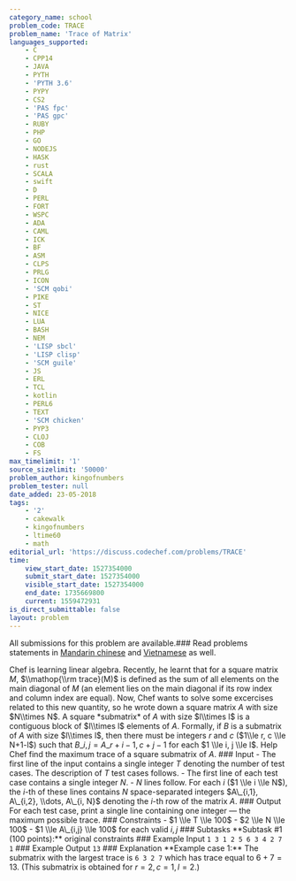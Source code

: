 ```yaml
---
category_name: school
problem_code: TRACE
problem_name: 'Trace of Matrix'
languages_supported:
    - C
    - CPP14
    - JAVA
    - PYTH
    - 'PYTH 3.6'
    - PYPY
    - CS2
    - 'PAS fpc'
    - 'PAS gpc'
    - RUBY
    - PHP
    - GO
    - NODEJS
    - HASK
    - rust
    - SCALA
    - swift
    - D
    - PERL
    - FORT
    - WSPC
    - ADA
    - CAML
    - ICK
    - BF
    - ASM
    - CLPS
    - PRLG
    - ICON
    - 'SCM qobi'
    - PIKE
    - ST
    - NICE
    - LUA
    - BASH
    - NEM
    - 'LISP sbcl'
    - 'LISP clisp'
    - 'SCM guile'
    - JS
    - ERL
    - TCL
    - kotlin
    - PERL6
    - TEXT
    - 'SCM chicken'
    - PYP3
    - CLOJ
    - COB
    - FS
max_timelimit: '1'
source_sizelimit: '50000'
problem_author: kingofnumbers
problem_tester: null
date_added: 23-05-2018
tags:
    - '2'
    - cakewalk
    - kingofnumbers
    - ltime60
    - math
editorial_url: 'https://discuss.codechef.com/problems/TRACE'
time:
    view_start_date: 1527354000
    submit_start_date: 1527354000
    visible_start_date: 1527354000
    end_date: 1735669800
    current: 1559472931
is_direct_submittable: false
layout: problem
---
```

All submissions for this problem are available.### Read problems statements in [Mandarin chinese](http://www.codechef.com/download/translated/LTIME60/mandarin/TRACE.pdf) and [Vietnamese](http://www.codechef.com/download/translated/LTIME60/vietnamese/TRACE.pdf) as well.

Chef is learning linear algebra. Recently, he learnt that for a square matrix $M$, $\\mathop{\\rm trace}(M)$ is defined as the sum of all elements on the main diagonal of $M$ (an element lies on the main diagonal if its row index and column index are equal). Now, Chef wants to solve some excercises related to this new quantity, so he wrote down a square matrix $A$ with size $N\\times N$. A square \*submatrix\* of $A$ with size $l\\times l$ is a contiguous block of $l\\times l$ elements of $A$. Formally, if $B$ is a submatrix of $A$ with size $l\\times l$, then there must be integers $r$ and $c$ ($1\\le r, c \\le N+1-l$) such that $B\_{i,j} = A\_{r+i-1, c+j-1}$ for each $1 \\le i, j \\le l$. Help Chef find the maximum trace of a square submatrix of $A$. ### Input - The first line of the input contains a single integer $T$ denoting the number of test cases. The description of $T$ test cases follows. - The first line of each test case contains a single integer $N$. - $N$ lines follow. For each $i$ ($1 \\le i \\le N$), the $i$-th of these lines contains $N$ space-separated integers $A\_{i,1}, A\_{i,2}, \\dots, A\_{i, N}$ denoting the $i$-th row of the matrix $A$. ### Output For each test case, print a single line containing one integer — the maximum possible trace. ### Constraints - $1 \\le T \\le 100$ - $2 \\le N \\le 100$ - $1 \\le A\_{i,j} \\le 100$ for each valid $i, j$ ### Subtasks \*\*Subtask #1 (100 points):\*\* original constraints ### Example Input ``` 1 3 1 2 5 6 3 4 2 7 1 ``` ### Example Output ``` 13 ``` ### Explanation \*\*Example case 1:\*\* The submatrix with the largest trace is ``` 6 3 2 7 ``` which has trace equal to $6 + 7 = 13$. (This submatrix is obtained for $r=2, c=1, l=2$.)
